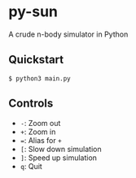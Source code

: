 # py-sun

A crude n-body simulator in Python

## Quickstart

`$ python3 main.py`

## Controls

- `-`: Zoom out
- `+`: Zoom in
- `=`: Alias for `+`
- `[`: Slow down simulation
- `]`: Speed up simulation
- `q`: Quit
